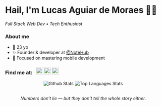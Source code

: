 # Hail, I'm Lucas Aguiar de Moraes 👋🏼

<p>
  <em>Full Stack Web Dev • Tech Enthusiast</em>
</p>

### About me

- 🎂 23 yo
- ✨ Founder & developer at <a href="https://notehub.com.br">@NoteHub</a>
- 🎯 Focused on mastering mobile development

<h3>
  <strong>Find me at:&nbsp;&nbsp;</strong>
  <a href="https://devlucas.website"><img alt="Website" style="height:22px" src="https://img.shields.io/badge/Website-white?style=flat-square&logo=brave&logoColor=white&labelColor=ff2101&color=ff2101"></a>
  <a href="https://www.linkedin.com/in/lucas-admoraes/"><img alt="LinkedIn" style="height:22px" src="https://img.shields.io/badge/LinkedIn-0A66C2?style=flat-square&logo=invision&logoColor=white&labelColor=0A66C2&color=0A66C2"></a>
  <a href="mailto:vintesetelucas@gmail.com"><img alt="Email" style="height:22px" src="https://img.shields.io/badge/vintesetelucas@gmail.com-5865F2?style=flat-square&logo=gmail&logoColor=white&labelColor=e84235&color=e84235"></a>
</h3>

<div align="center">
  <picture>
      <source
        srcset="https://github-readme-stats.vercel.app/api?username=lucas-adm&rank_icon=github&show_icons=true&hide_border=true&hide=stars&line_height=24&title_color=fff&text_color=fff&icon_color=fff&ring_color=fff&theme=ambient_gradient&bg_color=00000000"
        media="(prefers-color-scheme: dark)"
      />
      <source
        srcset="https://github-readme-stats.vercel.app/api?username=lucas-adm&rank_icon=github&show_icons=true&hide=stars&hide_border=true&line_height=24&title_color=000&text_color=000&icon_color=000&ring_color=000&theme=ambient_gradient&bg_color=00000000"
        media="(prefers-color-scheme: light), (prefers-color-scheme: no-preference)"
      />
    <img src="https://github-readme-stats.vercel.app/api?username=lucas-adm" alt="Github Stats"/>
  </picture>
  <picture>
      <source
        srcset="https://github-readme-stats.vercel.app/api/top-langs/?username=lucas-adm&layout=compact&hide_border=true&card_width=350&line_height=25&text_color=fff&title_color=fff&theme=ambient_gradient&bg_color=00000000&langs_count=6"
        media="(prefers-color-scheme: dark)"
        />
        <source
        srcset="https://github-readme-stats.vercel.app/api/top-langs/?username=lucas-adm&layout=compact&hide_border=true&card_width=350&line_height=25&text_color=000&title_color=000&theme=ambient_gradient&bg_color=00000000&langs_count=6"
        media="(prefers-color-scheme: light), (prefers-color-scheme: no-preference)"
      />
      <img src="https://github-readme-stats.vercel.app/api/top-langs/?username=lucas-adm" alt="Top Languages Stats"/>
  </picture>
</div>

<br/>

<p align="center"><i>Numbers don’t lie — but they don’t tell the whole story either.</i></p>
